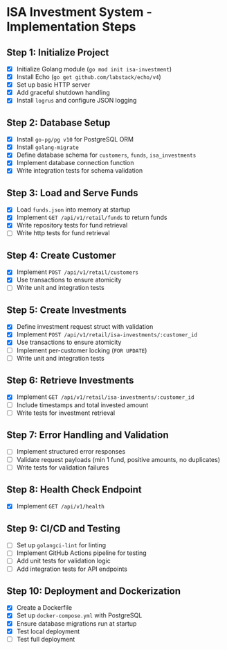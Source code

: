 # ISA Investment System - Implementation Steps

## Step 1: Initialize Project

- [x] Initialize Golang module (`go mod init isa-investment`)
- [x] Install Echo (`go get github.com/labstack/echo/v4`)
- [x] Set up basic HTTP server
- [x] Add graceful shutdown handling
- [x] Install `logrus` and configure JSON logging

## Step 2: Database Setup

- [x] Install `go-pg/pg v10` for PostgreSQL ORM
- [x] Install `golang-migrate`
- [x] Define database schema for `customers`, `funds`, `isa_investments`
- [x] Implement database connection function
- [x] Write integration tests for schema validation

## Step 3: Load and Serve Funds

- [x] Load `funds.json` into memory at startup
- [x] Implement `GET /api/v1/retail/funds` to return funds
- [x] Write repository tests for fund retrieval
- [ ] Write http tests for fund retrieval

## Step 4: Create Customer

- [x] Implement `POST /api/v1/retail/customers`
- [x] Use transactions to ensure atomicity
- [ ] Write unit and integration tests

## Step 5: Create Investments

- [x] Define investment request struct with validation
- [x] Implement `POST /api/v1/retail/isa-investments/:customer_id`
- [x] Use transactions to ensure atomicity
- [ ] Implement per-customer locking (`FOR UPDATE`)
- [ ] Write unit and integration tests

## Step 6: Retrieve Investments

- [x] Implement `GET /api/v1/retail/isa-investments/:customer_id`
- [ ] Include timestamps and total invested amount
- [ ] Write tests for investment retrieval

## Step 7: Error Handling and Validation

- [ ] Implement structured error responses
- [ ] Validate request payloads (min 1 fund, positive amounts, no duplicates)
- [ ] Write tests for validation failures

## Step 8: Health Check Endpoint

- [x] Implement `GET /api/v1/health`

## Step 9: CI/CD and Testing

- [ ] Set up `golangci-lint` for linting
- [ ] Implement GitHub Actions pipeline for testing
- [ ] Add unit tests for validation logic
- [ ] Add integration tests for API endpoints

## Step 10: Deployment and Dockerization

- [x] Create a Dockerfile
- [x] Set up `docker-compose.yml` with PostgreSQL
- [x] Ensure database migrations run at startup
- [x] Test local deployment
- [ ] Test full deployment

